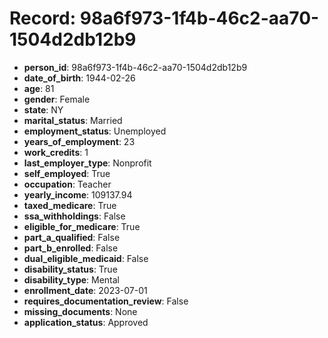 # Record: 98a6f973-1f4b-46c2-aa70-1504d2db12b9

- **person_id**: 98a6f973-1f4b-46c2-aa70-1504d2db12b9
- **date_of_birth**: 1944-02-26
- **age**: 81
- **gender**: Female
- **state**: NY
- **marital_status**: Married
- **employment_status**: Unemployed
- **years_of_employment**: 23
- **work_credits**: 1
- **last_employer_type**: Nonprofit
- **self_employed**: True
- **occupation**: Teacher
- **yearly_income**: 109137.94
- **taxed_medicare**: True
- **ssa_withholdings**: False
- **eligible_for_medicare**: True
- **part_a_qualified**: False
- **part_b_enrolled**: False
- **dual_eligible_medicaid**: False
- **disability_status**: True
- **disability_type**: Mental
- **enrollment_date**: 2023-07-01
- **requires_documentation_review**: False
- **missing_documents**: None
- **application_status**: Approved